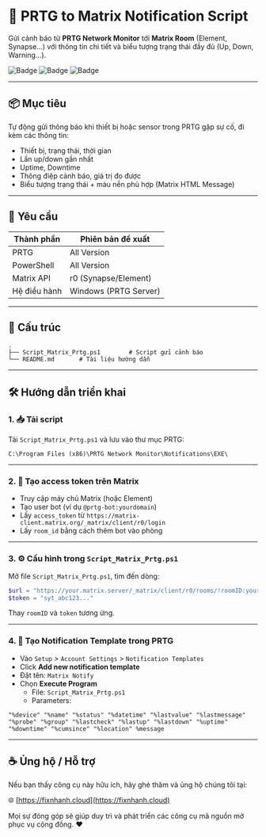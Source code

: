 
# 🚨 PRTG to Matrix Notification Script

Gửi cảnh báo từ **PRTG Network Monitor** tới **Matrix Room** (Element, Synapse...) với thông tin chi tiết và biểu tượng trạng thái đầy đủ (Up, Down, Warning...).

![Badge](https://img.shields.io/badge/PRTG-Supported-blue) ![Badge](https://img.shields.io/badge/Matrix-API-green) ![Badge](https://img.shields.io/badge/PowerShell-%E2%89%A5%205.1-blue)

---

## 📦 Mục tiêu

Tự động gửi thông báo khi thiết bị hoặc sensor trong PRTG gặp sự cố, đi kèm các thông tin:

- Thiết bị, trạng thái, thời gian
- Lần up/down gần nhất
- Uptime, Downtime
- Thông điệp cảnh báo, giá trị đo được
- Biểu tượng trạng thái + màu nền phù hợp (Matrix HTML Message)

---

## 🧰 Yêu cầu

| Thành phần | Phiên bản đề xuất |
|-----------|------------------|
| PRTG      | All Version     |
| PowerShell | All Version           |
| Matrix API | r0 (Synapse/Element) |
| Hệ điều hành | Windows (PRTG Server) |

---

## 📂 Cấu trúc

```
.
├── Script_Matrix_Prtg.ps1        # Script gửi cảnh báo
└── README.md       # Tài liệu hướng dẫn
```

---

## 🛠️ Hướng dẫn triển khai

### 1. 📥 Tải script

Tải `Script_Matrix_Prtg.ps1` và lưu vào thư mục PRTG:

```
C:\Program Files (x86)\PRTG Network Monitor\Notifications\EXE\
```

---

### 2. 🔑 Tạo access token trên Matrix

- Truy cập máy chủ Matrix (hoặc Element)
- Tạo user bot (ví dụ `@prtg-bot:yourdomain`)
- Lấy `access_token` từ `https://matrix-client.matrix.org/_matrix/client/r0/login`
- Lấy `room_id` bằng cách thêm bot vào phòng

---

### 3. ⚙️ Cấu hình trong `Script_Matrix_Prtg.ps1`

Mở file `Script_Matrix_Prtg.ps1`, tìm đến dòng:

```powershell
$url = "https://your.matrix.server/_matrix/client/r0/rooms/!roomID:yourdomain/send/m.room.message"
$token = "syt_abc123..."
```

Thay `roomID` và `token` tương ứng.

---

### 4. 🔔 Tạo Notification Template trong PRTG

- Vào `Setup` > `Account Settings` > `Notification Templates`
- Click **Add new notification template**
- Đặt tên: `Matrix Notify`
- Chọn **Execute Program**
  - File: `Script_Matrix_Prtg.ps1`
  - Parameters:

```
"%device" "%name" "%status" "%datetime" "%lastvalue" "%lastmessage" "%probe" "%group" "%lastcheck" "%lastup" "%lastdown" "%uptime" "%downtime" "%cumsince" "%location" %message
```


---

## ☕ Ủng hộ / Hỗ trợ

Nếu bạn thấy công cụ này hữu ích, hãy ghé thăm và ủng hộ chúng tôi tại:

🌐 [https://fixnhanh.cloud](https://fixnhanh.cloud)

Mọi sự đóng góp sẽ giúp duy trì và phát triển các công cụ mã nguồn mở phục vụ cộng đồng. ❤️
